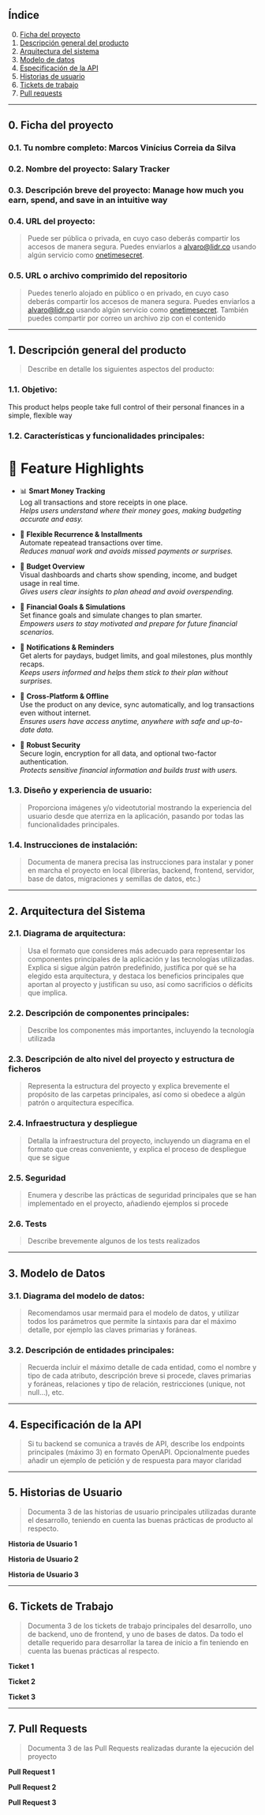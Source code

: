 ## Índice

0. [Ficha del proyecto](#0-ficha-del-proyecto)
1. [Descripción general del producto](#1-descripción-general-del-producto)
2. [Arquitectura del sistema](#2-arquitectura-del-sistema)
3. [Modelo de datos](#3-modelo-de-datos)
4. [Especificación de la API](#4-especificación-de-la-api)
5. [Historias de usuario](#5-historias-de-usuario)
6. [Tickets de trabajo](#6-tickets-de-trabajo)
7. [Pull requests](#7-pull-requests)

---

## 0. Ficha del proyecto

### **0.1. Tu nombre completo:** Marcos Vinícius Correia da Silva

### **0.2. Nombre del proyecto:** Salary Tracker

### **0.3. Descripción breve del proyecto:** Manage how much you earn, spend, and save in an intuitive way

### **0.4. URL del proyecto:**

> Puede ser pública o privada, en cuyo caso deberás compartir los accesos de
> manera segura. Puedes enviarlos a [alvaro@lidr.co](mailto:alvaro@lidr.co)
> usando algún servicio como [onetimesecret](https://onetimesecret.com/).

### 0.5. URL o archivo comprimido del repositorio

> Puedes tenerlo alojado en público o en privado, en cuyo caso deberás compartir
> los accesos de manera segura. Puedes enviarlos a
> [alvaro@lidr.co](mailto:alvaro@lidr.co) usando algún servicio como
> [onetimesecret](https://onetimesecret.com/). También puedes compartir por
> correo un archivo zip con el contenido

---

## 1. Descripción general del producto

> Describe en detalle los siguientes aspectos del producto:

### **1.1. Objetivo:**

This product helps people take full control of their personal finances in a
simple, flexible way

### **1.2. Características y funcionalidades principales:**

# 🚀 Feature Highlights

- 📊 **Smart Money Tracking**  
  Log all transactions and store receipts in one place.  
  _Helps users understand where their money goes, making budgeting accurate and
  easy._

- 🔁 **Flexible Recurrence & Installments**  
  Automate repeatead transactions over time.  
  _Reduces manual work and avoids missed payments or surprises._

- 💸 **Budget Overview**  
  Visual dashboards and charts show spending, income, and budget usage in real
  time.  
  _Gives users clear insights to plan ahead and avoid overspending._

- 🎯 **Financial Goals & Simulations**  
  Set finance goals and simulate changes to plan smarter.  
  _Empowers users to stay motivated and prepare for future financial scenarios._

- 🔔 **Notifications & Reminders**  
  Get alerts for paydays, budget limits, and goal milestones, plus monthly
  recaps.  
  _Keeps users informed and helps them stick to their plan without surprises._

- 🔄 **Cross-Platform & Offline**  
  Use the product on any device, sync automatically, and log transactions even
  without internet.  
  _Ensures users have access anytime, anywhere with safe and up-to-date data._

- 🔐 **Robust Security**  
  Secure login, encryption for all data, and optional two-factor
  authentication.  
  _Protects sensitive financial information and builds trust with users._

### **1.3. Diseño y experiencia de usuario:**

> Proporciona imágenes y/o videotutorial mostrando la experiencia del usuario
> desde que aterriza en la aplicación, pasando por todas las funcionalidades
> principales.

### **1.4. Instrucciones de instalación:**

> Documenta de manera precisa las instrucciones para instalar y poner en marcha
> el proyecto en local (librerías, backend, frontend, servidor, base de datos,
> migraciones y semillas de datos, etc.)

---

## 2. Arquitectura del Sistema

### **2.1. Diagrama de arquitectura:**

> Usa el formato que consideres más adecuado para representar los componentes
> principales de la aplicación y las tecnologías utilizadas. Explica si sigue
> algún patrón predefinido, justifica por qué se ha elegido esta arquitectura, y
> destaca los beneficios principales que aportan al proyecto y justifican su
> uso, así como sacrificios o déficits que implica.

### **2.2. Descripción de componentes principales:**

> Describe los componentes más importantes, incluyendo la tecnología utilizada

### **2.3. Descripción de alto nivel del proyecto y estructura de ficheros**

> Representa la estructura del proyecto y explica brevemente el propósito de las
> carpetas principales, así como si obedece a algún patrón o arquitectura
> específica.

### **2.4. Infraestructura y despliegue**

> Detalla la infraestructura del proyecto, incluyendo un diagrama en el formato
> que creas conveniente, y explica el proceso de despliegue que se sigue

### **2.5. Seguridad**

> Enumera y describe las prácticas de seguridad principales que se han
> implementado en el proyecto, añadiendo ejemplos si procede

### **2.6. Tests**

> Describe brevemente algunos de los tests realizados

---

## 3. Modelo de Datos

### **3.1. Diagrama del modelo de datos:**

> Recomendamos usar mermaid para el modelo de datos, y utilizar todos los
> parámetros que permite la sintaxis para dar el máximo detalle, por ejemplo las
> claves primarias y foráneas.

### **3.2. Descripción de entidades principales:**

> Recuerda incluir el máximo detalle de cada entidad, como el nombre y tipo de
> cada atributo, descripción breve si procede, claves primarias y foráneas,
> relaciones y tipo de relación, restricciones (unique, not null…), etc.

---

## 4. Especificación de la API

> Si tu backend se comunica a través de API, describe los endpoints principales
> (máximo 3) en formato OpenAPI. Opcionalmente puedes añadir un ejemplo de
> petición y de respuesta para mayor claridad

---

## 5. Historias de Usuario

> Documenta 3 de las historias de usuario principales utilizadas durante el
> desarrollo, teniendo en cuenta las buenas prácticas de producto al respecto.

**Historia de Usuario 1**

**Historia de Usuario 2**

**Historia de Usuario 3**

---

## 6. Tickets de Trabajo

> Documenta 3 de los tickets de trabajo principales del desarrollo, uno de
> backend, uno de frontend, y uno de bases de datos. Da todo el detalle
> requerido para desarrollar la tarea de inicio a fin teniendo en cuenta las
> buenas prácticas al respecto.

**Ticket 1**

**Ticket 2**

**Ticket 3**

---

## 7. Pull Requests

> Documenta 3 de las Pull Requests realizadas durante la ejecución del proyecto

**Pull Request 1**

**Pull Request 2**

**Pull Request 3**
